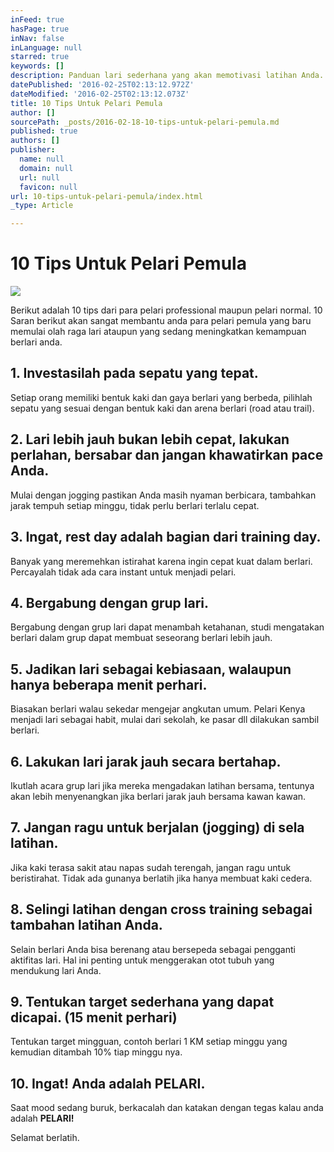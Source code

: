 ```yaml
---
inFeed: true
hasPage: true
inNav: false
inLanguage: null
starred: true
keywords: []
description: Panduan lari sederhana yang akan memotivasi latihan Anda.
datePublished: '2016-02-25T02:13:12.972Z'
dateModified: '2016-02-25T02:13:12.073Z'
title: 10 Tips Untuk Pelari Pemula
author: []
sourcePath: _posts/2016-02-18-10-tips-untuk-pelari-pemula.md
published: true
authors: []
publisher:
  name: null
  domain: null
  url: null
  favicon: null
url: 10-tips-untuk-pelari-pemula/index.html
_type: Article

---
```

# 10 Tips Untuk Pelari Pemula
![](https://the-grid-user-content.s3-us-west-2.amazonaws.com/fdd8ae8c-9029-4eee-a354-410ad19534d6.jpg)

Berikut adalah 10 tips dari para pelari professional maupun pelari normal. 10 Saran berikut akan sangat membantu anda para pelari pemula yang baru memulai olah raga lari ataupun yang sedang meningkatkan kemampuan berlari anda.

## 1\. Investasilah pada sepatu yang tepat.

Setiap orang memiliki bentuk kaki dan gaya berlari yang berbeda, pilihlah sepatu yang sesuai dengan bentuk kaki dan arena berlari (road atau trail).

## 2\. Lari lebih jauh bukan lebih cepat, lakukan perlahan, bersabar dan jangan khawatirkan pace Anda.

Mulai dengan jogging pastikan Anda masih nyaman berbicara, tambahkan jarak tempuh setiap minggu, tidak perlu berlari terlalu cepat.

## 3\. Ingat, rest day adalah bagian dari training day.

Banyak yang meremehkan istirahat karena ingin cepat kuat dalam berlari. Percayalah tidak ada cara instant untuk menjadi pelari.

## 4\. Bergabung dengan grup lari.

Bergabung dengan grup lari dapat menambah ketahanan, studi mengatakan berlari dalam grup dapat membuat seseorang berlari lebih jauh. 

## 5\. Jadikan lari sebagai kebiasaan, walaupun hanya beberapa menit perhari.

Biasakan berlari walau sekedar mengejar angkutan umum. Pelari Kenya menjadi lari sebagai habit, mulai dari sekolah, ke pasar dll dilakukan sambil berlari.

## 6\. Lakukan lari jarak jauh secara bertahap.

Ikutlah acara grup lari jika mereka mengadakan latihan bersama, tentunya akan lebih menyenangkan jika berlari jarak jauh bersama kawan kawan.

## 7\. Jangan ragu untuk berjalan (jogging) di sela latihan.

Jika kaki terasa sakit atau napas sudah terengah, jangan ragu untuk beristirahat. Tidak ada gunanya berlatih jika hanya membuat kaki cedera.

## 8\. Selingi latihan dengan cross training sebagai tambahan latihan Anda.

Selain berlari Anda bisa berenang atau bersepeda sebagai pengganti aktifitas lari. Hal ini penting untuk menggerakan otot tubuh yang mendukung lari Anda.

## 9\. Tentukan target sederhana yang dapat dicapai. (15 menit perhari)

Tentukan target mingguan, contoh berlari 1 KM setiap minggu yang kemudian ditambah 10% tiap minggu nya.

## 10\. Ingat! Anda adalah PELARI.

Saat mood sedang buruk, berkacalah dan katakan dengan tegas kalau anda adalah **PELARI!**

Selamat berlatih.